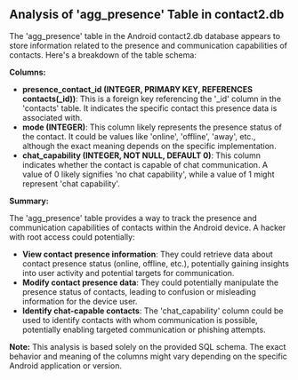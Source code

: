 ## Analysis of 'agg_presence' Table in contact2.db 

The 'agg_presence' table in the Android contact2.db database appears to store information related to the presence and communication capabilities of contacts. Here's a breakdown of the table schema:

**Columns:**

* **presence_contact_id (INTEGER, PRIMARY KEY, REFERENCES contacts(_id))**: This is a foreign key referencing the '_id' column in the 'contacts' table. It indicates the specific contact this presence data is associated with.
* **mode (INTEGER)**: This column likely represents the presence status of the contact.  It could be values like 'online', 'offline', 'away', etc., although the exact meaning depends on the specific implementation. 
* **chat_capability (INTEGER, NOT NULL, DEFAULT 0)**: This column indicates whether the contact is capable of chat communication. A value of 0 likely signifies 'no chat capability', while a value of 1 might represent 'chat capability'.

**Summary:**

The 'agg_presence' table provides a way to track the presence and communication capabilities of contacts within the Android device. A hacker with root access could potentially:

* **View contact presence information**:  They could retrieve data about contact presence status (online, offline, etc.), potentially gaining insights into user activity and potential targets for communication.
* **Modify contact presence data**: They could potentially manipulate the presence status of contacts, leading to confusion or misleading information for the device user.
* **Identify chat-capable contacts**: The 'chat_capability' column could be used to identify contacts with whom communication is possible, potentially enabling targeted communication or phishing attempts.

**Note:** This analysis is based solely on the provided SQL schema. The exact behavior and meaning of the columns might vary depending on the specific Android application or version. 

